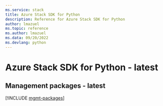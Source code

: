 ```yaml
---
ms.service: stack
title: Azure Stack SDK for Python
description: Reference for Azure Stack SDK for Python
author: lmazuel
ms.topic: reference
ms.author: lmazuel
ms.data: 09/20/2022
ms.devlang: python
---
```

# Azure Stack SDK for Python - latest

## Management packages - latest
[!INCLUDE [mgmt-packages](stack-mgmt-index.md)]